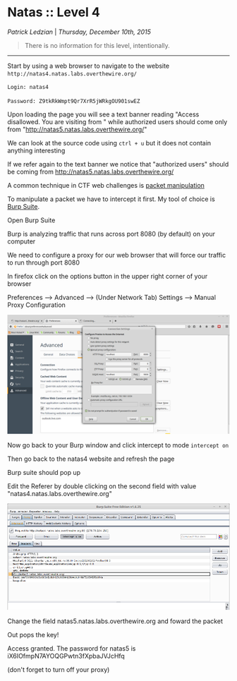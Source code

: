 __Natas :: Level 4__
================


_Patrick Ledzian_ | _Thursday, December 10th, 2015_ 


> There is no information for this level, intentionally.


----------


Start by using a web browser to navigate to the website `http://natas4.natas.labs.overthewire.org/`

```
Login: natas4

Password: Z9tkRkWmpt9Qr7XrR5jWRkgOU901swEZ

```

Upon loading the page you will see a text banner reading "Access disallowed. You are visiting from " while authorized users should come only from 
"http://natas5.natas.labs.overthewire.org/"

We can look at the source code using `ctrl + u` but it does not contain anything interesting

If we refer again to the text banner we notice that "authorized users" should be coming from http://natas5.natas.labs.overthewire.org/

A common technique in CTF web challenges is [packet manipulation]

To manipulate a packet we have to intercept it first. My tool of choice is [Burp Suite].

Open Burp Suite 

Burp is analyzing traffic that runs across port 8080 (by default) on your computer

We need to configure a proxy for our web browser that will force our traffic to run through port 8080

In firefox click on the options button in the upper right corner of your browser

Preferences --> Advanced --> (Under Network Tab) Settings --> Manual Proxy Configuration

![Image Broke](edit0.png)

Now go back to your Burp window and click intercept to mode `intercept on`

Then go back to the natas4 website and refresh the page

Burp suite should pop up

Edit the Referer by double clicking on the second field with value "natas4.natas.labs.overthewire.org"

![Image Broke](edit3.png)

Change the field natas5.natas.labs.overthewire.org and foward the packet

Out pops the key!

Access granted. The password for natas5 is iX6IOfmpN7AYOQGPwtn3fXpbaJVJcHfq 



(don't forget to turn off your proxy)

[packet manipulation]: http://computer.howstuffworks.com/question5251.htm
[Burp Suite]: https://portswigger.net/burp/
